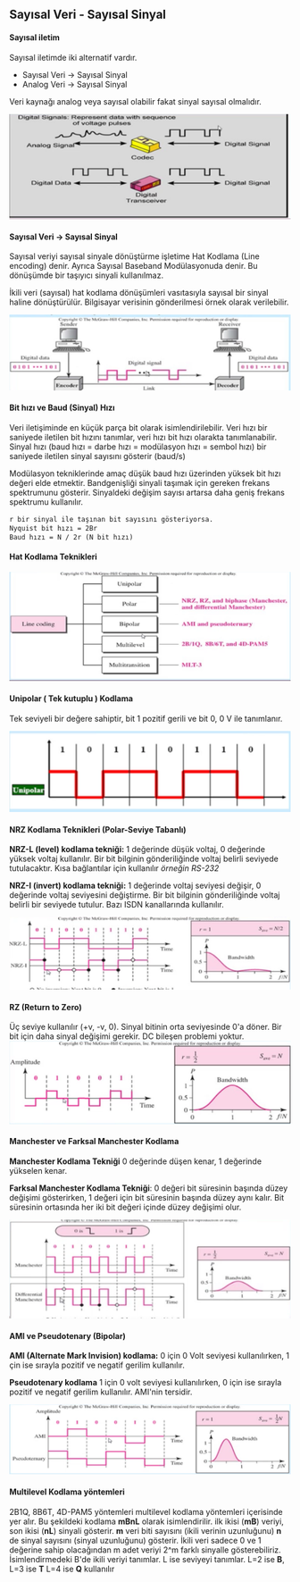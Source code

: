Sayısal Veri - Sayısal Sinyal
--------

#### Sayısal iletim
Sayısal iletimde iki alternatif vardır.
* Sayısal Veri -> Sayısal Sinyal
* Analog Veri -> Sayısal Sinyal

Veri kaynağı analog veya sayısal olabilir fakat sinyal sayısal olmalıdır.

![](sayisal-iletim.png)

#### Sayısal Veri -> Sayısal Sinyal
Sayısal veriyi sayısal sinyale dönüştürme işletime Hat Kodlama (Line encoding) denir. Ayrıca Sayısal Baseband Modülasyonuda denir. Bu dönüşümde bir taşıyıcı sinyali kullanılmaz.

İkili veri (sayısal) hat kodlama dönüşümleri vasıtasıyla sayısal bir sinyal haline dönüştürülür. Bilgisayar verisinin gönderilmesi örnek olarak verilebilir.

![](sayisal-veri.png)

#### Bit hızı ve Baud (Sinyal) Hızı
Veri iletişiminde en küçük parça bit olarak isimlendirilebilir. Veri hızı bir saniyede iletilen bit hızını tanımlar, veri hızı bit hızı olarakta tanımlanabilir. Sinyal hızı (baud hızı = darbe hızı = modülasyon hızı = sembol hızı) bir saniyede iletilen sinyal sayısını gösterir (baud/s)

Modülasyon tekniklerinde amaç düşük baud hızı üzerinden yüksek bit hızı değeri elde etmektir. Bandgenişliği sinyali taşımak için gereken frekans spektrumunu gösterir. Sinyaldeki değişim sayısı artarsa daha geniş frekans spektrumu kullanılır.

```
r bir sinyal ile taşınan bit sayısını gösteriyorsa.
Nyquist bit hızı = 2Br
Baud hızı = N / 2r (N bit hızı)
```

#### Hat Kodlama Teknikleri
![](hat-kodlama.png)

#### Unipolar ( Tek kutuplu ) Kodlama
Tek seviyeli bir değere sahiptir, bit 1 pozitif gerili ve bit 0, 0 V ile tanımlanır.

![](unipolar.png)

#### NRZ Kodlama Teknikleri (Polar-Seviye Tabanlı)
**NRZ-L (level) kodlama tekniği:** 1 değerinde düşük voltaj, 0 değerinde yüksek voltaj kullanılır. Bir bit bilginin gönderiliğinde voltaj belirli seviyede tutulacaktır. Kısa bağlantılar için kullanılır _örneğin RS-232_

**NRZ-I (invert) kodlama tekniği:** 1 değerinde voltaj seviyesi değişir, 0 değerinde voltaj seviyesini değiştirme. Bir bit bilginin gönderiliğinde voltaj belirli bir seviyede tutulur. Bazı ISDN kanallarında kullanılır.

![](nrz.png)

#### RZ (Return to Zero) 
Üç seviye kullanılır (+v, -v, 0). Sinyal bitinin orta seviyesinde 0'a döner. Bir bit için daha sinyal değişimi gerekir. DC bileşen problemi yoktur.
![](rz.png)


#### Manchester ve Farksal Manchester Kodlama
**Manchester Kodlama Tekniği** 0 değerinde düşen kenar, 1 değerinde yükselen kenar.

**Farksal Manchester Kodlama Tekniği**: 0 değeri bit süresinin başında düzey değişimi gösterirken, 1 değeri için bit süresinin başında düzey aynı kalır. Bit süresinin ortasında her iki bit değeri içinde düzey değişimi olur.


![](manchester.png)

#### AMI ve Pseudotenary (Bipolar)
**AMI (Alternate Mark Invision) kodlama:** 0 için 0 Volt seviyesi kullanılırken, 1 çin ise sırayla pozitif ve negatif gerilim kullanılır. 

**Pseudotenary kodlama** 1 için 0 volt seviyesi kullanılırken, 0 için ise sırayla pozitif ve negatif gerilim kullanılır. AMI'nin tersidir.

![](ami.png)

#### Multilevel Kodlama yöntemleri
2B1Q, 8B6T, 4D-PAM5 yöntemleri multilevel kodlama yöntemleri içerisinde yer alır. Bu şekildeki kodlama **mBnL** olarak isimlendirilir. ilk ikisi (**mB**) veriyi, son ikisi (**nL**) sinyali gösterir. **m** veri biti sayısını (ikili verinin uzunluğunu) **n** de sinyal sayısını (sinyal uzunluğunu) gösterir. İkili veri sadece 0 ve 1 değerine sahip olacağından m adet veriyi 2^m farklı sinyalle gösterebiliriz. İsimlendirmedeki B'de ikili veriyi tanımlar. L ise seviyeyi tanımlar. L=2 ise **B**, L=3 ise **T** L=4 ise **Q** kullanılır
